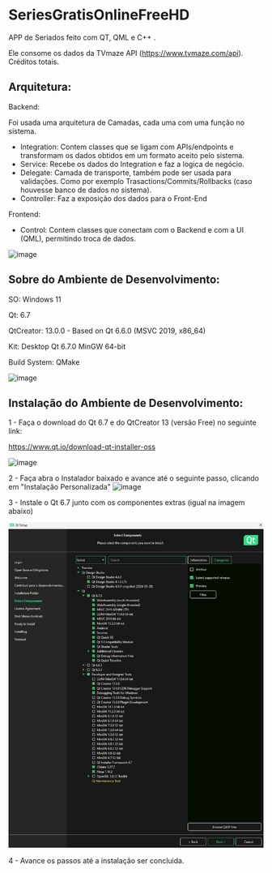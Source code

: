 # SeriesGratisOnlineFreeHD
APP de Seriados feito com QT, QML e C++ . 

Ele consome os dados da TVmaze API (https://www.tvmaze.com/api). Créditos totais.

## Arquitetura:

Backend:

Foi usada uma arquitetura de Camadas, cada uma com uma função no sistema.

- Integration: Contem classes que se ligam com APIs/endpoints e transformam os dados obtidos em um formato aceito pelo sistema.
- Service: Recebe os dados do Integration e faz a logica de negócio.
- Delegate: Camada de transporte, também pode ser usada para validações. Como por exemplo Trasactions/Commits/Rollbacks (caso houvesse banco de dados no sistema).
- Controller: Faz a exposição dos dados para o Front-End

Frontend:
- Control: Contem classes que conectam com o Backend e com a UI (QML), permitindo troca de dados.

![image](https://github.com/ViniCL/SeriesGratisOnlineFreeHD/assets/52608377/eda5ae7b-28b7-41ee-96c6-94afee83d8c1)




## Sobre do Ambiente de Desenvolvimento:

SO: Windows 11

Qt: 6.7

QtCreator: 13.0.0  - Based on Qt 6.6.0 (MSVC 2019, x86_64)

Kit: Desktop Qt 6.7.0 MinGW 64-bit

Build System: QMake

![image](https://github.com/ViniCL/SeriesGratisOnlineFreeHD/assets/52608377/cabc35c4-31cd-42b3-ba1c-149064c37fc1)



## Instalação do Ambiente de Desenvolvimento:

1 - Faça o download do Qt 6.7 e do QtCreator 13 (versão Free) no seguinte link:

https://www.qt.io/download-qt-installer-oss	

![image](https://github.com/ViniCL/SeriesGratisOnlineFreeHD/assets/52608377/cf8c32de-07f7-4357-aaf4-81249b26a812)

2 - Faça abra o Instalador baixado e avance até o seguinte passo, clicando em "Instalação Personalizada"
![image](https://github.com/ViniCL/SeriesGratisOnlineFreeHD/assets/52608377/a6d2d524-2c42-4bda-b548-3fb46f8c4cb7)


3 - Instale o Qt 6.7 junto com os componentes extras (igual na imagem abaixo)

![Test Image 1](ProjectInfo/ComponentesInstalacaoAmbiente.png)

4 - Avance os passos até a instalação ser concluida.




